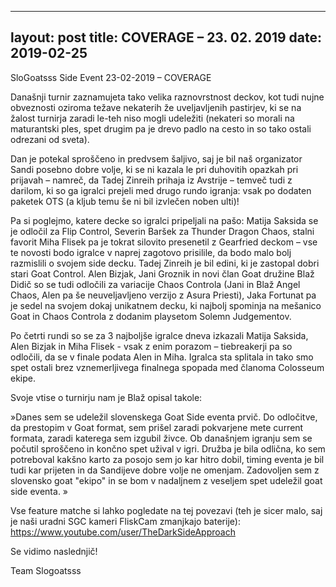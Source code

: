 
---
layout: post
title: COVERAGE – 23. 02. 2019
date: 2019-02-25
---


SloGoatsss Side Event 23-02-2019 – COVERAGE

Današnji turnir zaznamujeta tako velika raznovrstnost deckov, kot tudi nujne obveznosti oziroma težave nekaterih že uveljavljenih pastirjev, ki se na žalost turnirja zaradi le-teh niso mogli udeležiti (nekateri so morali na maturantski ples, spet drugim pa je drevo padlo na cesto in so tako ostali odrezani od sveta).

Dan je potekal sproščeno in predvsem šaljivo, saj je bil naš organizator Sandi posebno dobre volje, ki se ni kazala le pri duhovitih opazkah pri prijavah – namreč, da Tadej Zinreih prihaja iz Avstrije – temveč tudi z darilom, ki so ga igralci prejeli med drugo rundo igranja: vsak po dodaten paketek OTS (a kljub temu še ni bil izvlečen noben ulti)!

Pa si poglejmo, katere decke so igralci pripeljali na pašo: Matija Saksida se je odločil za Flip Control, Severin Baršek za Thunder Dragon Chaos, stalni favorit Miha Flisek pa je tokrat silovito presenetil z Gearfried deckom – vse te novosti bodo igralce v naprej zagotovo prisilile, da bodo malo bolj razmislili o svojem side decku. Tadej Zinreih je bil edini, ki je zastopal dobri stari Goat Control. Alen Bizjak, Jani Groznik in novi član Goat družine Blaž Didič so se tudi odločili za variacije Chaos Controla (Jani in Blaž Angel Chaos, Alen pa še neuveljavljeno verzijo z Asura Priesti), Jaka Fortunat pa je sedel na svojem dokaj unikatnem decku, ki najbolj spominja na mešanico Goat in Chaos Controla z dodanim playsetom Solemn Judgementov.

Po četrti rundi so se za 3 najboljše igralce dneva izkazali Matija Saksida, Alen Bizjak in Miha Flisek - vsak z enim porazom – tiebreakerji pa so odločili, da se v finale podata Alen in Miha. Igralca sta splitala in tako smo spet ostali brez vznemerljivega finalnega spopada med članoma Colosseum ekipe.

Svoje vtise o turnirju nam je Blaž opisal takole:

»Danes sem se udeležil slovenskega Goat Side eventa prvič. Do odločitve, da prestopim v Goat format, sem prišel zaradi pokvarjene mete current formata, zaradi katerega sem izgubil živce. Ob današnjem igranju sem se počutil sproščeno in končno spet užival v igri. Družba je bila odlična, ko sem potreboval kakšno karto za posojo sem jo kar hitro dobil, timing eventa je bil tudi kar prijeten in da Sandijeve dobre volje ne omenjam. Zadovoljen sem z slovensko goat "ekipo" in se bom v nadaljnem z veseljem spet udeležil goat side eventa. »

Vse feature matche si lahko pogledate na tej povezavi (teh je sicer malo, saj je naši uradni SGC kameri FliskCam zmanjkajo baterije): <https://www.youtube.com/user/TheDarkSideApproach>

Se vidimo naslednjič!

Team Slogoatsss
